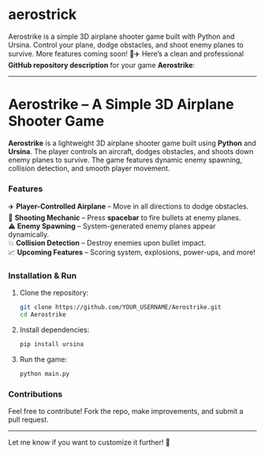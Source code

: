 # aerostrick
Aerostrike is a simple 3D airplane shooter game built with Python and Ursina. Control your plane, dodge obstacles, and shoot enemy planes to survive. More features coming soon! 🚀✈️
Here’s a clean and professional **GitHub repository description** for your game **Aerostrike**:  

---

# **Aerostrike – A Simple 3D Airplane Shooter Game**  

**Aerostrike** is a lightweight 3D airplane shooter game built using **Python** and **Ursina**. The player controls an aircraft, dodges obstacles, and shoots down enemy planes to survive. The game features dynamic enemy spawning, collision detection, and smooth player movement.  

### **Features**  
✈️ **Player-Controlled Airplane** – Move in all directions to dodge obstacles.  
🎯 **Shooting Mechanic** – Press **spacebar** to fire bullets at enemy planes.  
⚠️ **Enemy Spawning** – System-generated enemy planes appear dynamically.  
💥 **Collision Detection** – Destroy enemies upon bullet impact.  
📈 **Upcoming Features** – Scoring system, explosions, power-ups, and more!  

### **Installation & Run**  
1. Clone the repository:  
   ```bash
   git clone https://github.com/YOUR_USERNAME/Aerostrike.git
   cd Aerostrike
   ```  
2. Install dependencies:  
   ```bash
   pip install ursina  
   ```  
3. Run the game:  
   ```bash
   python main.py  
   ```  

### **Contributions**  
Feel free to contribute! Fork the repo, make improvements, and submit a pull request.  

---

Let me know if you want to customize it further! 🚀
